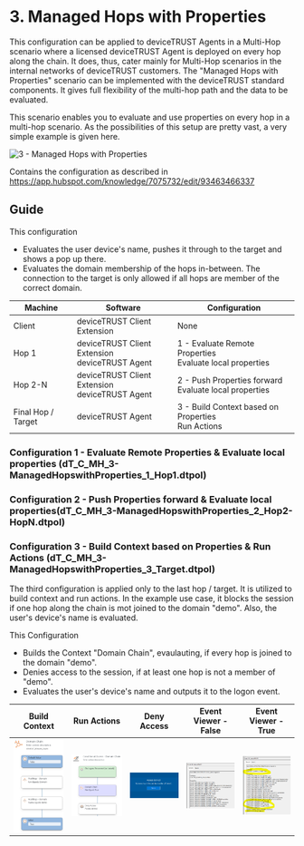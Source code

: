 # 3. Managed Hops with Properties
This configuration can be applied to deviceTRUST Agents in a Multi-Hop scenario where a licensed deviceTRUST Agent is deployed on every hop along the chain. It does, thus, cater mainly for Multi-Hop scenarios in the internal networks of deviceTRUST customers. The "Managed Hops with Properties" scenario can be implemented with the deviceTRUST standard components. It gives full flexibility of the multi-hop path and the data to be evaluated.

This scenario enables you to evaluate and use properties on every hop in a multi-hop scenario. As the possibilities of this setup are pretty vast, a very simple example is given here.

![3 - Managed Hops with Properties](../../_assets/images/multi-hop/3-ManagedHopswithProperties/01_Architecture.png)

Contains the configuration as described in https://app.hubspot.com/knowledge/7075732/edit/93463466337

## Guide
This configuration
- Evaluates the user device's name, pushes it through to the target and shows a pop up there.
- Evaluates the domain membership of the hops in-between. The connection to the target is only allowed if all hops are member of the correct domain.

| Machine            | Software                                            | Configuration                                                 |
|--------------------|-----------------------------------------------------|---------------------------------------------------------------|
| Client             | deviceTRUST Client Extension                        | None                                                          |
| Hop 1              | deviceTRUST Client Extension <br> deviceTRUST Agent | 1 - Evaluate Remote Properties <br> Evaluate local properties |
| Hop 2-N            | deviceTRUST Client Extension <br> deviceTRUST Agent | 2 - Push Properties forward <br> Evaluate local properties    |
| Final Hop / Target | deviceTRUST Agent                                   | 3 - Build Context based on Properties <br> Run Actions        |

### Configuration 1 - Evaluate Remote Properties & Evaluate local properties (dT_C_MH_3-ManagedHopswithProperties_1_Hop1.dtpol)

### Configuration 2 - Push Properties forward & Evaluate local properties(dT_C_MH_3-ManagedHopswithProperties_2_Hop2-HopN.dtpol)

### Configuration 3 - Build Context based on Properties & Run Actions (dT_C_MH_3-ManagedHopswithProperties_3_Target.dtpol)
The third configuration is applied only to the last hop / target. It is utilized to build context and run actions. In the example use case, it blocks the session if one hop along the chain is mot joined to the domain "demo". Also, the user's device's name is evaluated.

This Configuration
- Builds the Context "Domain Chain", evaulauting, if every hop is joined to the domain "demo".
- Denies access to the session, if at least one hop is not a member of "demo".
- Evaluates the user's device's name and outputs it to the logon event.


| Build Context | Run Actions | Deny Access | Event Viewer - False | Event Viewer - True |
|---------------|-------------|-------------|----------------------|---------------------|
|<img src="../../_assets/images/multi-hop/3-ManagedHopsWithHopProperties/05_Context.png" alt="Built Context" title="Built Context" width="200"> | <img src="../../_assets/images/multi-hop/3-ManagedHopsWithHopProperties/06_action.png" alt="Run Actions" title="Run Actions" width="200"> | <img src="../../_assets/images/multi-hop/3-ManagedHopsWithHopProperties/02_DenyAccess.png" alt="Pop Up" title="Pop Up" width="200"> | <img src="../../_assets/images/multi-hop/3-ManagedHopsWithHopProperties/04_eventviewer_false.png" alt="Event Viewer" title="Event Viewer" width="200"> | <img src="../../_assets/images/multi-hop/3-ManagedHopsWithHopProperties/03_eventviewer_true.png" alt="Event Viewer" title="Event Viewer" width="200"> |